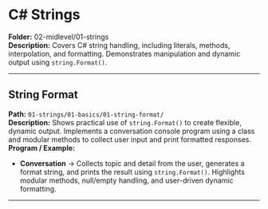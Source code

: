 ﻿# C# Strings  
**Folder:** 02-midlevel/01-strings  
**Description:** Covers C# string handling, including literals, methods, interpolation, and formatting. Demonstrates manipulation and dynamic output using `string.Format()`.  

---

## String Format  
**Path:** `01-strings/01-basics/01-string-format/`  
**Description:** Shows practical use of `string.Format()` to create flexible, dynamic output. Implements a conversation console program using a class and modular methods to collect user input and print formatted responses.  
**Program / Example:**  
- **Conversation** → Collects topic and detail from the user, generates a format string, and prints the result using `string.Format()`. Highlights modular methods, null/empty handling, and user-driven dynamic formatting.

---

